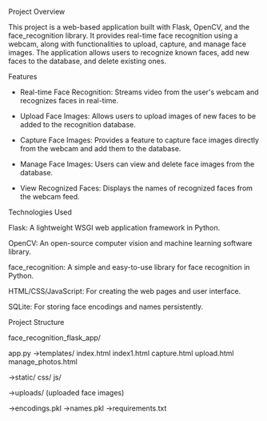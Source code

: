 Project Overview

This project is a web-based application built with Flask, OpenCV, and the face_recognition library. It provides real-time face recognition using a webcam, along with functionalities to upload, capture, and manage face images. The application allows users to recognize known faces, add new faces to the database, and delete existing ones.

Features

- Real-time Face Recognition: Streams video from the user's webcam and recognizes faces in real-time.

- Upload Face Images: Allows users to upload images of new faces to be added to the recognition database.

- Capture Face Images: Provides a feature to capture face images directly from the webcam and add them to the database.

- Manage Face Images: Users can view and delete face images from the database.

- View Recognized Faces: Displays the names of recognized faces from the webcam feed.

Technologies Used

Flask: A lightweight WSGI web application framework in Python.

OpenCV: An open-source computer vision and machine learning software library.

face_recognition: A simple and easy-to-use library for face recognition in Python.

HTML/CSS/JavaScript: For creating the web pages and user interface.

SQLite: For storing face encodings and names persistently.

Project Structure

face_recognition_flask_app/

app.py
->templates/
    index.html
    index1.html
    capture.html
    upload.html
    manage_photos.html
    
->static/
    css/
    js/
    
->uploads/
    (uploaded face images)

->encodings.pkl
->names.pkl
->requirements.txt

